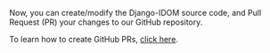 Now, you can create/modify the Django-IDOM source code, and Pull Request (PR) your changes to our GitHub repository.

To learn how to create GitHub PRs, [click here](https://docs.github.com/en/pull-requests/collaborating-with-pull-requests/proposing-changes-to-your-work-with-pull-requests/creating-a-pull-request).

